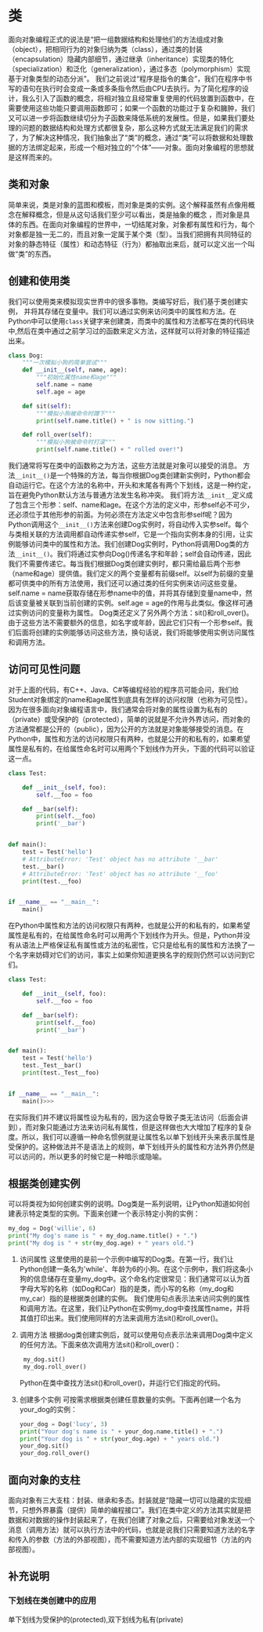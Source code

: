 # 类

面向对象编程正式的说法是“把一组数据结构和处理他们的方法组成对象（object），把相同行为的对象归纳为类（class），通过类的封装（encapsulation）隐藏内部细节，通过继承（inheritance）实现类的特化（specialization）和泛化（generalization），通过多态（polymorphism）实现基于对象类型的动态分派”。
我们之前说过“程序是指令的集合”，我们在程序中书写的语句在执行时会变成一条或多条指令然后由CPU去执行。为了简化程序的设计，我么引入了函数的概念，将相对独立且经常重复使用的代码放置到函数中，在需要使用这些功能只要调用函数即可；如果一个函数的功能过于复杂和臃肿，我们又可以进一步将函数继续切分为子函数来降低系统的发展性。但是，如果我们要处理的问题的数据结构和处理方式都很复杂，那么这种方式就无法满足我们的需求了，为了解决这种情况，我们抽象出了“类”的概念，通过“类”可以将数据和处理数据的方法绑定起来，形成一个相对独立的“个体”——对象。面向对象编程的思想就是这样而来的。

## 类和对象

简单来说，类是对象的蓝图和模板，而对象是类的实例。这个解释虽然有点像用概念在解释概念，但是从这句话我们至少可以看出，类是抽象的概念
，而对象是具体的东西。在面向对象编程的世界中，一切结尾对象，对象都有属性和行为，每个对象都是独一无二的，而且对象一定属于某个类（型）。当我们把拥有共同特征的对象的静态特征（属性）和动态特征（行为）都抽取出来后，就可以定义出一个叫做“类”的东西。

## 创建和使用类

我们可以使用类来模拟现实世界中的很多事物。类编写好后，我们基于类创建实例， 并将其存储在变量中。我们可以通过实例来访问类中的属性和方法。在Python中可以使用`class`关键字来创建类，而类中的属性和方法都写在类的代码块中,然后在类中通过之前学习过的函数来定义方法，这样就可以将对象的特征描述出来。

```python
class Dog:
    """一次模拟小狗的简单尝试"""
    def __init__(self, name, age):
        """初始化属性name和age"""
        self.name = name
        self.age = age

    def sit(self):
        """模拟小狗被命令时蹲下"""
        print(self.name.title() + " is now sitting.")

    def roll_over(self):
        """模拟小狗被命令时打滚"""
        print(self.name.title() + " rolled over!")
```

我们通常将写在类中的函数称之为方法，这些方法就是对象可以接受的消息。
方法`__init__()`是一个特殊的方法，每当你根据Dog类创建新实例时，Python都会自动运行它。在这个方法的名称中，开头和末尾各有两个下划线，这是一种约定，旨在避免Python默认方法与普通方法发生名称冲突。
我们将方法`__init__`定义成了包含三个形参：self、name和age。在这个方法的定义中，形参self必不可少，还必须位于其他形参的前面。为何必须在方法定义中包含形参self呢？因为Python调用这个`__init__()`方法来创建Dog实例时，将自动传入实参self。每个与类相关联的方法调用都自动传递实参self，它是一个指向实例本身的引用，让实例能够访问类中的属性和方法。我们创建Dog实例时，Python将调用Dog类的方法`__init__()`。我们将通过实参向Dog()传递名字和年龄；self会自动传递，因此我们不需要传递它。每当我们根据Dog类创建实例时，都只需给最后两个形参（name和age）提供值。我们定义的两个变量都有前缀self。以self为前缀的变量都可供类中的所有方法使用，我们还可以通过类的任何实例来访问这些变量。self.name = name获取存储在形参name中的值，并将其存储到变量name中，然后该变量被关联到当前创建的实例。self.age = age的作用与此类似。像这样可通过实例访问的变量称为属性。
Dog类还定义了另外两个方法：sit()和roll_over()。由于这些方法不需要额外的信息，如名字或年龄，因此它们只有一个形参self。我们后面将创建的实例能够访问这些方法，换句话说，我们将能够使用实例访问属性和调用方法。

## 访问可见性问题
对于上面的代码，有C++、Java、C#等编程经验的程序员可能会问，我们给Student对象绑定的name和age属性到底具有怎样的访问权限（也称为可见性）。因为在很多面向对象编程语言中，我们通常会将对象的属性设置为私有的（private）或受保护的（protected），简单的说就是不允许外界访问，而对象的方法通常都是公开的（public），因为公开的方法就是对象能够接受的消息。在Python中，属性和方法的访问权限只有两种，也就是公开的和私有的，如果希望属性是私有的，在给属性命名时可以用两个下划线作为开头，下面的代码可以验证这一点。
```python
class Test:

    def __init__(self, foo):
        self.__foo = foo

    def __bar(self):
        print(self.__foo)
        print('__bar')


def main():
    test = Test('hello')
    # AttributeError: 'Test' object has no attribute '__bar'
    test.__bar()
    # AttributeError: 'Test' object has no attribute '__foo'
    print(test.__foo)


if __name__ == "__main__":
    main()
```
在Python中属性和方法的访问权限只有两种，也就是公开的和私有的，如果希望属性是私有的，在给属性命名时可以用两个下划线作为开头。但是，Python并没有从语法上严格保证私有属性或方法的私密性，它只是给私有的属性和方法换了一个名字来妨碍对它们的访问，事实上如果你知道更换名字的规则仍然可以访问到它们。
```python
class Test:

    def __init__(self, foo):
        self.__foo = foo

    def __bar(self):
        print(self.__foo)
        print('__bar')


def main():
    test = Test('hello')
    test._Test__bar()
    print(test._Test__foo)


if __name__ == "__main__":
    main()>>> 
```
在实际我们并不建议将属性设为私有的，因为这会导致子类无法访问（后面会讲到），而对象只能通过方法来访问私有属性，但是这样做也大大增加了程序的复杂度。所以，我们可以遵循一种命名惯例就是让属性名以单下划线开头来表示属性是受保护的。这种做法并不是语法上的规则，单下划线开头的属性和方法外界仍然是可以访问的，所以更多的时候它是一种暗示或隐喻。

## 根据类创建实例

可以将类视为如何创建实例的说明。Dog类是一系列说明，让Python知道如何创建表示特定类型的实例。下面来创建一个表示特定小狗的实例：

```python
my_dog = Dog('willie', 6)
print("My dog's name is " + my_dog.name.title() + ".")
print("My dog is " + str(my_dog.age) + " years old.")

```

1. 访问属性
这里使用的是前一个示例中编写的Dog类。在第一行，我们让Python创建一条名为'while'、年龄为6的小狗。在这个示例中，我们将这条小狗的信息储存在变量my_dog中。这个命名约定很常见：我们通常可以认为首字母大写的名称（如Dog和Car）指的是类，而小写的名称（my_dog和my_car）指的是根据类创建的实例。
我们使用句点表示法来访问实例的属性和调用方法。在这里，我们让Python在实例my_dog中查找属性name，并将其值打印出来。我们使用同样的方法来调用方法sit()和roll_over()。
2. 调用方法
   根据dog类创建实例后，就可以使用句点表示法来调用Dog类中定义的任何方法。下面来依次调用方法sit()和roll_over()：

   ```python
    my_dog.sit()
    my_dog.roll_over()
   ```

    Python在类中查找方法sit()和roll_over()，并运行它们指定的代码。
3. 创建多个实例
    可按需求根据类创建任意数量的实例。下面再创建一个名为your_dog的实例：

    ```python
    your_dog = Dog('lucy', 3)
    print("Your dog's name is " + your_dog.name.title() + ".")
    print("Your dog is " + str(your_dog.age) + " years old.")
    your_dog.sit()
    your_dog.roll_over()
    ```

## 面向对象的支柱

面向对象有三大支柱：封装、继承和多态。封装就是“隐藏一切可以隐藏的实现细节，只想外界暴露（提供）简单的编程接口”。我们在类中定义的方法其实就是把数据和对数据的操作封装起来了，在我们创建了对象之后，只需要给对象发送一个消息（调用方法）就可以执行方法中的代码，也就是说我们只需要知道方法的名字和传入的参数（方法的外部视图），而不需要知道方法内部的实现细节（方法的内部视图）。

## 补充说明

### 下划线在类创建中的应用

单下划线为受保护的(protected),双下划线为私有(private)
